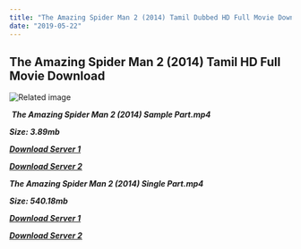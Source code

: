 ```yaml
---
title: "The Amazing Spider Man 2 (2014) Tamil Dubbed HD Full Movie Download"
date: "2019-05-22"
---
```


## The Amazing Spider Man 2 (2014) Tamil HD Full Movie Download

![Related image](https://static.raru.co.za/cover/2014/06/24/1740903-l.jpg?v=1404310348) 

 _**The Amazing Spider Man 2 (2014) Sample Part.mp4**_

_**Size: 3.89mb**_

[_**Download Server 1**_](http://du.wetransfer.vip/files/Tamil{c159298fb141cbadc7232f68964181f47c3dba5abf1fc31c2462b14f0846cd70}20Dubbed{c159298fb141cbadc7232f68964181f47c3dba5abf1fc31c2462b14f0846cd70}20Movies/Tamil{c159298fb141cbadc7232f68964181f47c3dba5abf1fc31c2462b14f0846cd70}20Dubbed{c159298fb141cbadc7232f68964181f47c3dba5abf1fc31c2462b14f0846cd70}20Collections/Spider{c159298fb141cbadc7232f68964181f47c3dba5abf1fc31c2462b14f0846cd70}20Man{c159298fb141cbadc7232f68964181f47c3dba5abf1fc31c2462b14f0846cd70}20Pentalogy{c159298fb141cbadc7232f68964181f47c3dba5abf1fc31c2462b14f0846cd70}20Collections/The{c159298fb141cbadc7232f68964181f47c3dba5abf1fc31c2462b14f0846cd70}20Amazing{c159298fb141cbadc7232f68964181f47c3dba5abf1fc31c2462b14f0846cd70}20Spider{c159298fb141cbadc7232f68964181f47c3dba5abf1fc31c2462b14f0846cd70}20Man{c159298fb141cbadc7232f68964181f47c3dba5abf1fc31c2462b14f0846cd70}202{c159298fb141cbadc7232f68964181f47c3dba5abf1fc31c2462b14f0846cd70}20(2014)/The{c159298fb141cbadc7232f68964181f47c3dba5abf1fc31c2462b14f0846cd70}20Amazing{c159298fb141cbadc7232f68964181f47c3dba5abf1fc31c2462b14f0846cd70}20Spider{c159298fb141cbadc7232f68964181f47c3dba5abf1fc31c2462b14f0846cd70}20Man{c159298fb141cbadc7232f68964181f47c3dba5abf1fc31c2462b14f0846cd70}202{c159298fb141cbadc7232f68964181f47c3dba5abf1fc31c2462b14f0846cd70}20(2014){c159298fb141cbadc7232f68964181f47c3dba5abf1fc31c2462b14f0846cd70}20Sample{c159298fb141cbadc7232f68964181f47c3dba5abf1fc31c2462b14f0846cd70}20HD.mp4)

[_**Download Server 2**_](http://du.wetransfer.vip/files/Tamil{c159298fb141cbadc7232f68964181f47c3dba5abf1fc31c2462b14f0846cd70}20Dubbed{c159298fb141cbadc7232f68964181f47c3dba5abf1fc31c2462b14f0846cd70}20Movies/Tamil{c159298fb141cbadc7232f68964181f47c3dba5abf1fc31c2462b14f0846cd70}20Dubbed{c159298fb141cbadc7232f68964181f47c3dba5abf1fc31c2462b14f0846cd70}20Collections/Spider{c159298fb141cbadc7232f68964181f47c3dba5abf1fc31c2462b14f0846cd70}20Man{c159298fb141cbadc7232f68964181f47c3dba5abf1fc31c2462b14f0846cd70}20Pentalogy{c159298fb141cbadc7232f68964181f47c3dba5abf1fc31c2462b14f0846cd70}20Collections/The{c159298fb141cbadc7232f68964181f47c3dba5abf1fc31c2462b14f0846cd70}20Amazing{c159298fb141cbadc7232f68964181f47c3dba5abf1fc31c2462b14f0846cd70}20Spider{c159298fb141cbadc7232f68964181f47c3dba5abf1fc31c2462b14f0846cd70}20Man{c159298fb141cbadc7232f68964181f47c3dba5abf1fc31c2462b14f0846cd70}202{c159298fb141cbadc7232f68964181f47c3dba5abf1fc31c2462b14f0846cd70}20(2014)/The{c159298fb141cbadc7232f68964181f47c3dba5abf1fc31c2462b14f0846cd70}20Amazing{c159298fb141cbadc7232f68964181f47c3dba5abf1fc31c2462b14f0846cd70}20Spider{c159298fb141cbadc7232f68964181f47c3dba5abf1fc31c2462b14f0846cd70}20Man{c159298fb141cbadc7232f68964181f47c3dba5abf1fc31c2462b14f0846cd70}202{c159298fb141cbadc7232f68964181f47c3dba5abf1fc31c2462b14f0846cd70}20(2014){c159298fb141cbadc7232f68964181f47c3dba5abf1fc31c2462b14f0846cd70}20Sample{c159298fb141cbadc7232f68964181f47c3dba5abf1fc31c2462b14f0846cd70}20HD.mp4)

_**The Amazing Spider Man 2 (2014) Single Part.mp4**_

_**Size: 540.18mb**_

[_**Download Server 1**_](http://du.wetransfer.vip/files/Tamil{c159298fb141cbadc7232f68964181f47c3dba5abf1fc31c2462b14f0846cd70}20Dubbed{c159298fb141cbadc7232f68964181f47c3dba5abf1fc31c2462b14f0846cd70}20Movies/Tamil{c159298fb141cbadc7232f68964181f47c3dba5abf1fc31c2462b14f0846cd70}20Dubbed{c159298fb141cbadc7232f68964181f47c3dba5abf1fc31c2462b14f0846cd70}20Collections/Spider{c159298fb141cbadc7232f68964181f47c3dba5abf1fc31c2462b14f0846cd70}20Man{c159298fb141cbadc7232f68964181f47c3dba5abf1fc31c2462b14f0846cd70}20Pentalogy{c159298fb141cbadc7232f68964181f47c3dba5abf1fc31c2462b14f0846cd70}20Collections/The{c159298fb141cbadc7232f68964181f47c3dba5abf1fc31c2462b14f0846cd70}20Amazing{c159298fb141cbadc7232f68964181f47c3dba5abf1fc31c2462b14f0846cd70}20Spider{c159298fb141cbadc7232f68964181f47c3dba5abf1fc31c2462b14f0846cd70}20Man{c159298fb141cbadc7232f68964181f47c3dba5abf1fc31c2462b14f0846cd70}202{c159298fb141cbadc7232f68964181f47c3dba5abf1fc31c2462b14f0846cd70}20(2014)/The{c159298fb141cbadc7232f68964181f47c3dba5abf1fc31c2462b14f0846cd70}20Amazing{c159298fb141cbadc7232f68964181f47c3dba5abf1fc31c2462b14f0846cd70}20Spider{c159298fb141cbadc7232f68964181f47c3dba5abf1fc31c2462b14f0846cd70}20Man{c159298fb141cbadc7232f68964181f47c3dba5abf1fc31c2462b14f0846cd70}202{c159298fb141cbadc7232f68964181f47c3dba5abf1fc31c2462b14f0846cd70}20(2014){c159298fb141cbadc7232f68964181f47c3dba5abf1fc31c2462b14f0846cd70}20Single{c159298fb141cbadc7232f68964181f47c3dba5abf1fc31c2462b14f0846cd70}20Part{c159298fb141cbadc7232f68964181f47c3dba5abf1fc31c2462b14f0846cd70}20HD.mp4)

_**[Download Server 2](http://du.wetransfer.vip/files/Tamil{c159298fb141cbadc7232f68964181f47c3dba5abf1fc31c2462b14f0846cd70}20Dubbed{c159298fb141cbadc7232f68964181f47c3dba5abf1fc31c2462b14f0846cd70}20Movies/Tamil{c159298fb141cbadc7232f68964181f47c3dba5abf1fc31c2462b14f0846cd70}20Dubbed{c159298fb141cbadc7232f68964181f47c3dba5abf1fc31c2462b14f0846cd70}20Collections/Spider{c159298fb141cbadc7232f68964181f47c3dba5abf1fc31c2462b14f0846cd70}20Man{c159298fb141cbadc7232f68964181f47c3dba5abf1fc31c2462b14f0846cd70}20Pentalogy{c159298fb141cbadc7232f68964181f47c3dba5abf1fc31c2462b14f0846cd70}20Collections/The{c159298fb141cbadc7232f68964181f47c3dba5abf1fc31c2462b14f0846cd70}20Amazing{c159298fb141cbadc7232f68964181f47c3dba5abf1fc31c2462b14f0846cd70}20Spider{c159298fb141cbadc7232f68964181f47c3dba5abf1fc31c2462b14f0846cd70}20Man{c159298fb141cbadc7232f68964181f47c3dba5abf1fc31c2462b14f0846cd70}202{c159298fb141cbadc7232f68964181f47c3dba5abf1fc31c2462b14f0846cd70}20(2014)/The{c159298fb141cbadc7232f68964181f47c3dba5abf1fc31c2462b14f0846cd70}20Amazing{c159298fb141cbadc7232f68964181f47c3dba5abf1fc31c2462b14f0846cd70}20Spider{c159298fb141cbadc7232f68964181f47c3dba5abf1fc31c2462b14f0846cd70}20Man{c159298fb141cbadc7232f68964181f47c3dba5abf1fc31c2462b14f0846cd70}202{c159298fb141cbadc7232f68964181f47c3dba5abf1fc31c2462b14f0846cd70}20(2014){c159298fb141cbadc7232f68964181f47c3dba5abf1fc31c2462b14f0846cd70}20Single{c159298fb141cbadc7232f68964181f47c3dba5abf1fc31c2462b14f0846cd70}20Part{c159298fb141cbadc7232f68964181f47c3dba5abf1fc31c2462b14f0846cd70}20HD.mp4)**_
